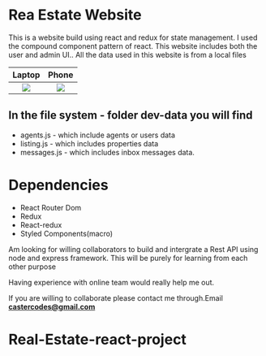 # Rea Estate Website

This is a website build using react and redux for state management. I used the compound component pattern of react. This website includes both the user and admin UI.. All the data used in this website is from a local files


Laptop             |  Phone
:-------------------------:|:-------------------------:
![](https://github.com/CasterCodes/Real-Estate-Website/blob/main/public/images/project/Screenshot%20(18).png)  |  ![](https://github.com/CasterCodes/Real-Estate-Website/blob/main/public/images/project/Screenshot%20(27).png)

## In the file system - folder dev-data you will find

- agents.js - which include agents or users data
- listing.js - which includes properties data
- messages.js - which includes inbox messages data.

# Dependencies

- React Router Dom
- Redux
- React-redux
- Styled Components(macro)

Am looking for willing collaborators to build and intergrate a Rest API using node and express framework. This will be purely for learning from each other purpose

Having experience with online team would really help me out.

If you are willing to collaborate please contact me through.Email **castercodes@gmail.com**
# Real-Estate-react-project
